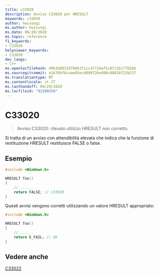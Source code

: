 ```yaml
---
title: c33020
description: Avviso C33020 per HRESULT
keywords: c33020
author: hwisungi
ms.author: hwisungi
ms.date: 06/20/2020
ms.topic: reference
f1_keywords:
- C33020
helpviewer_keywords:
- C33020
dev_langs:
- C++
ms.openlocfilehash: d9b3dd032976863f1cc47724af5c67c1b177b5bb
ms.sourcegitcommit: a1676bf6caae05ecd698f26ed80c08828722b237
ms.translationtype: MT
ms.contentlocale: it-IT
ms.lasthandoff: 09/29/2020
ms.locfileid: "91509250"
---
```

# <a name="c33020"></a>C33020

> Avviso C33020: rilevato utilizzo HRESULT non corretto.

Si tratta di un avviso con attendibilità elevata che indica che la funzione di restituzione HRESULT restituisce FALSE o false.

## <a name="example"></a>Esempio

```cpp
#include <Windows.h>

HRESULT foo()
{
    // ......
    return FALSE; // C33020
}
```

Questi avvisi vengono corretti utilizzando un valore HRESULT appropriato:

```cpp
#include <Windows.h>

HRESULT foo()
{
    // ......
    return E_FAIL; // OK
}
```

## <a name="see-also"></a>Vedere anche

[C33022](./c33022.md)
